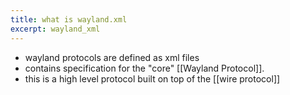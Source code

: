 ```yaml
---
title: what is wayland.xml
excerpt: wayland_xml
---
```

- wayland protocols are defined as xml files
- contains specification for the "core" [[Wayland Protocol]].
- this is a high level protocol built on top of the [[wire protocol]]